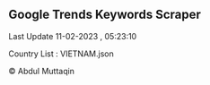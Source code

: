 

## Google Trends Keywords Scraper 
 
Last Update 11-02-2023 , 05:23:10

Country List :
VIETNAM.json



© Abdul Muttaqin 
